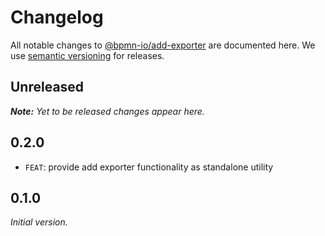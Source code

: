# Changelog

All notable changes to [@bpmn-io/add-exporter](https://github.com/bpmn-io/add-exporter) are documented here. We use [semantic versioning](http://semver.org/) for releases.

## Unreleased

___Note:__ Yet to be released changes appear here._

## 0.2.0

* `FEAT`: provide add exporter functionality as standalone utility

## 0.1.0

_Initial version._